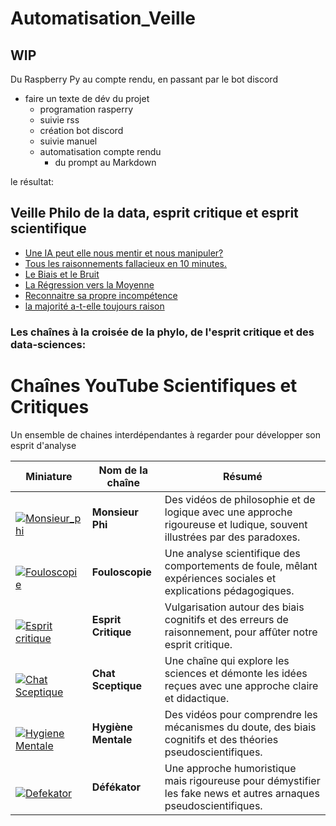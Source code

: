 # Automatisation_Veille

## WIP

Du Raspberry Py au compte rendu, en passant par le bot discord
- faire un texte de dév du projet
	- programation rasperry
	- suivie rss
	- création bot discord
	- suivie manuel
	- automatisation compte rendu
		- du prompt au Markdown


le résultat: 

## **Veille Philo de la data, esprit critique et esprit scientifique**

- [Une IA peut elle nous mentir et nous manipuler?](Veille_philo/Quand_les_IA_nous_manipulent)
- [Tous les raisonnements fallacieux en 10 minutes.](Veille_philo/Tous_les_raisonnements_fallacieux_en_10_minutes)
- [Le Biais et le Bruit](Veille_philo/Le_Biais_et_le_Bruit)
- [La Régression vers la Moyenne](Veille_philo/La_Régression_vers_la_Moyenne)
- [Reconnaitre sa propre incompétence](Veille_philo/Reconnaitre_sa_propre_incompétence)
- [la majorité a-t-elle toujours raison](Veille_philo/la_majorité_a-t-elle_toujours_raison)

### Les chaînes à la croisée de la phylo, de l'esprit critique et des data-sciences:
# Chaînes YouTube Scientifiques et Critiques  
Un ensemble de chaines interdépendantes à regarder pour développer son esprit d'analyse

| **Miniature**                                                                                                    | **Nom de la chaîne** | **Résumé**                                                                                                             |
| ---------------------------------------------------------------------------------------------------------------- | -------------------- | ---------------------------------------------------------------------------------------------------------------------- |
| <br>[![Monsieur_phi](https://img.youtube.com/vi/j2zv4jlo2Nw/0.jpg)](https://www.youtube.com/@MonsieurPhi)<br>    | **Monsieur Phi**     | Des vidéos de philosophie et de logique avec une approche rigoureuse et ludique, souvent illustrées par des paradoxes. |
| <br>[![Fouloscopie](https://img.youtube.com/vi/YO2QqBLfmXM/0.jpg)](https://www.youtube.com/@Fouloscopie/videos)  | **Fouloscopie**      | Une analyse scientifique des comportements de foule, mêlant expériences sociales et explications pédagogiques.         |
| <br>[![Esprit critique](https://img.youtube.com/vi/oYjLm4esVgs/0.jpg)](https://www.youtube.com/@lespritcritique) | **Esprit Critique**  | Vulgarisation autour des biais cognitifs et des erreurs de raisonnement, pour affûter notre esprit critique.           |
| <br>[![Chat Sceptique](https://img.youtube.com/vi/NCHYDtA60-g/0.jpg)](https://www.youtube.com/@ChatSceptique)    | **Chat Sceptique**   | Une chaîne qui explore les sciences et démonte les idées reçues avec une approche claire et didactique.                |
| <br>[![Hygiene Mentale](https://img.youtube.com/vi/-YHR9kAUDHM/0.jpg)](https://www.youtube.com/@HygieneMentale)  | **Hygiène Mentale**  | Des vidéos pour comprendre les mécanismes du doute, des biais cognitifs et des théories pseudoscientifiques.           |
| <br>[![Defekator](https://img.youtube.com/vi/QhfXlYKDBfg/0.jpg)](https://www.youtube.com/@DefakatorOfficiel)     | **Défékator**        | Une approche humoristique mais rigoureuse pour démystifier les fake news et autres arnaques pseudoscientifiques.       |

	